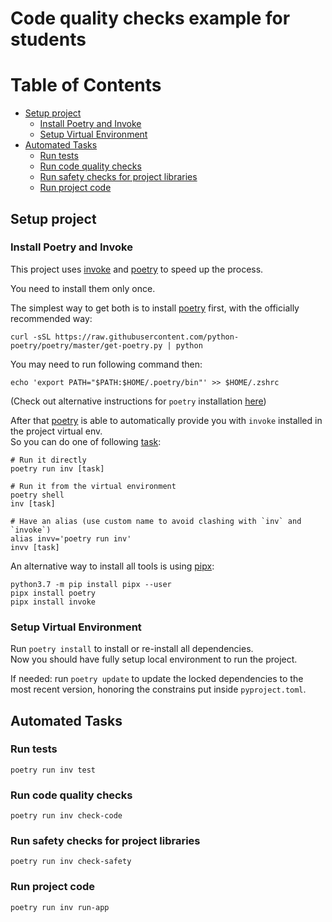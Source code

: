 # Code quality checks example for students

# Table of Contents
* [Setup project](#Setup-project)
    * [Install Poetry and Invoke](#Install-Poetry-and-Invoke)
    * [Setup Virtual Environment](#Setup-Virtual-Environment)
* [Automated Tasks](#Automated-Tasks)
  * [Run tests](#Run-tests)
  * [Run code quality checks](#Run-code-quality-checks)
  * [Run safety checks for project libraries](#Run-safety-checks-for-project-libraries)
  * [Run project code](#Run-project-code)

## Setup project

### Install Poetry and Invoke
This project uses [invoke](http://www.pyinvoke.org/) and 
[poetry](https://python-poetry.org/) to speed up the process.

You need to install them only once.

The simplest way to get both is to install [poetry](https://python-poetry.org/)
first, with the officially recommended way:
```
curl -sSL https://raw.githubusercontent.com/python-poetry/poetry/master/get-poetry.py | python
```
You may need to run following command then:
```
echo 'export PATH="$PATH:$HOME/.poetry/bin"' >> $HOME/.zshrc
```

(Check out alternative instructions for `poetry` installation 
[here](https://python-poetry.org/docs/#installation))

After that [poetry](https://python-poetry.org/) is able to automatically
provide you with `invoke` installed in the project virtual env.  
So you can do one of following [task](#Automated-Tasks):
```
# Run it directly
poetry run inv [task]

# Run it from the virtual environment
poetry shell
inv [task]

# Have an alias (use custom name to avoid clashing with `inv` and `invoke`)
alias invv='poetry run inv'
invv [task]
```

An alternative way to install all tools is using 
[pipx](https://pipxproject.github.io/pipx/):

```
python3.7 -m pip install pipx --user
pipx install poetry
pipx install invoke
```

### Setup Virtual Environment
Run `poetry install` to install or re-install all dependencies.  
Now you should have fully setup local environment to run the project. 

If needed: run `poetry update` to update the locked dependencies to the most recent
version, honoring the constrains put inside `pyproject.toml`.


## Automated Tasks

### Run tests
```shell
poetry run inv test
```

### Run code quality checks
```shell
poetry run inv check-code
```

### Run safety checks for project libraries
```shell
poetry run inv check-safety
```

### Run project code
```shell
poetry run inv run-app
```
